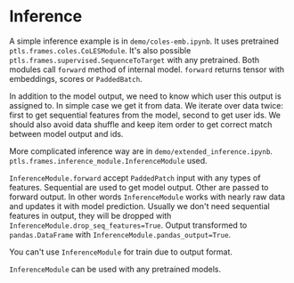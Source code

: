 # Inference

A simple inference example is in `demo/coles-emb.ipynb`. 
It uses pretrained `ptls.frames.coles.CoLESModule`. It's also possible `ptls.frames.supervised.SequenceToTarget`
with any pretrained. Both modules call `forward` method of internal model.
`forward` returns tensor with embeddings, scores or `PaddedBatch`.

In addition to the model output, we need to know which user this output is assigned to.
In simple case we get it from data. We iterate over data twice: first to get sequential features from the model,
second to get user ids. We should also avoid data shuffle and keep item order
to get correct match between model output and ids.

More complicated inference way are in `demo/extended_inference.ipynb`.
`ptls.frames.inference_module.InferenceModule` used.

`InferenceModule.forward` accept `PaddedPatch` input with any types of features.
Sequential are used to get model output. Other are passed to forward output.
In other words `InferenceModule` works with nearly raw data and updates it with model prediction.
Usually we don't need sequential features in output, they will be dropped with `InferenceModule.drop_seq_features=True`.
Output transformed to `pandas.DataFrame` with `InferenceModule.pandas_output=True`.

You can't use `InferenceModule` for train due to output format.

`InferenceModule` can be used with any pretrained models.

